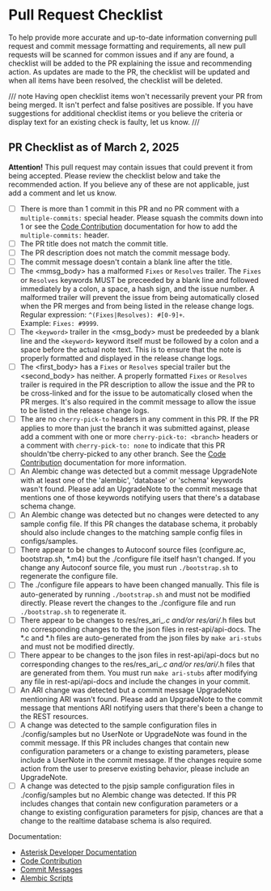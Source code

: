 # Pull Request Checklist

To help provide more accurate and up-to-date information converning pull request and commit message formatting and requirements, all new pull requests will be scanned for common issues and if any are found, a checklist will be added to the PR explaining the issue and recommending action.  As updates are made to the PR, the checklist will be updated and when all items have been resolved, the checklist will be deleted.

/// note
Having open checklist items won't necessarily prevent your PR from being merged.  It isn't perfect and false positives are possible.  If you have suggestions for additional checklist items or you believe the criteria or display text for an existing check is faulty, let us know.
///

## PR Checklist as of March 2, 2025

**Attention!** This pull request may contain issues that could prevent it from being accepted.  Please review the checklist below and take the recommended action.  If you believe any of these are not applicable, just add a comment and let us know.

- [ ] There is more than 1 commit in this PR and no PR comment with a `multiple-commits:` special header. Please squash the commits down into 1 or see the [Code Contribution](https://docs.asterisk.org/Development/Policies-and-Procedures/Code-Contribution/) documentation for how to add the `multiple-commits:` header.
- [ ] The PR title does not match the commit title.
- [ ] The PR description does not match the commit message body.
- [ ] The commit message doesn't contain a blank line after the title.
- [ ] The <mmsg_body> has a malformed `Fixes` or `Resolves` trailer. The `Fixes` or `Resolves` keywords MUST be preceeded by a blank line and followed immediately by a colon, a space, a hash sign, and the issue number. A malformed trailer will prevent the issue from being automatically closed when the PR merges and from being listed in the release change logs.<br> Regular expression: `^(Fixes|Resolves): #[0-9]+`.<br> Example: `Fixes: #9999`. 
- [ ] The `<keyword>` trailer in the <msg_body> must be predeeded by a blank line and the `<keyword>` keyword itself must be followed by a colon and a space before the actual note text.  This is to ensure that the note is properly formatted and displayed in the release change logs.
- [ ] The <first_body> has a `Fixes` or `Resolves` special trailer but the <second_body> has neither.  A properly formatted `Fixes` or `Resolves` trailer is required in the PR description to allow the issue and the PR to be cross-linked and for the issue to be automatically closed when the PR merges. It's also required in the commit message to allow the issue to be listed in the release change logs.
- [ ] The are no `cherry-pick-to` headers in any comment in this PR. If the PR applies to more than just the branch it was submitted against, please add a comment with one or more `cherry-pick-to: <branch>` headers or a comment with `cherry-pick-to: none` to indicate that this PR shouldn'tbe cherry-picked to any other branch. See the [Code Contribution](https://docs.asterisk.org/Development/Policies-and-Procedures/Code-Contribution/) documentation for more information.
- [ ] An Alembic change was detected but a commit message UpgradeNote with at least one of the 'alembic', 'database' or 'schema' keywords wasn't found. Please add an UpgradeNote to the commit message that mentions one of those keywords notifying users that there's a database schema change.
- [ ] An Alembic change was detected but no changes were detected to any sample config file. If this PR changes the database schema, it probably should also include changes to the matching sample config files in configs/samples.
- [ ] There appear to be changes to Autoconf source files (configure.ac, bootstrap.sh, *.m4) but the ./configure file itself hasn't changed. If you change any Autoconf source file, you must run `./bootstrap.sh` to regenerate the configure file.
- [ ] The ./configure file appears to have been changed manually. This file is auto-generated by running `./bootstrap.sh` and must not be modified directly. Please revert the changes to the ./configure file and run `./bootstrap.sh` to regenerate it.
- [ ] There appear to be changes to res/res_ari_*.c and/or res/ari/*.h files but no corresponding changes to the the json files in rest-api/api-docs. The *.c and *.h files are auto-generated from the json files by `make ari-stubs` and must not be modified directly.
- [ ] There appear to be changes to the json files in rest-api/api-docs but no corresponding changes to the res/res_ari_*.c and/or res/ari/*.h files that are generated from them. You must run `make ari-stubs` after modifying any file in rest-api/api-docs and include the changes in your commit.
- [ ] An ARI change was detected but a commit message UpgradeNote mentioning ARI wasn't found. Please add an UpgradeNote to the commit message that mentions ARI notifying users that there's been a change to the REST resources.
- [ ] A change was detected to the sample configuration files in ./config/samples but no UserNote or UpgradeNote was found in the commit message. If this PR includes changes that contain new configuration parameters or a change to existing parameters, please include a UserNote in the commit message.  If the changes require some action from the user to preserve existing behavior, please include an UpgradeNote.
- [ ] A change was detected to the pjsip sample configuration files in ./config/samples but no Alembic change was detected. If this PR includes changes that contain new configuration parameters or a change to existing configuration parameters for pjsip, chances are that a change to the realtime database schema is also required.

Documentation:<br>
* [Asterisk Developer Documentation](https://docs.asterisk.org/Development/)<br>
* [Code Contribution](https://docs.asterisk.org/Development/Policies-and-Procedures/Code-Contribution/)<br>
* [Commit Messages](https://docs.asterisk.org/Development/Policies-and-Procedures/Commit-Messages)<br>
* [Alembic Scripts](https://docs.asterisk.org/Development/Reference-Information/Other-Reference-Information/Alembic-Scripts/)<br>
